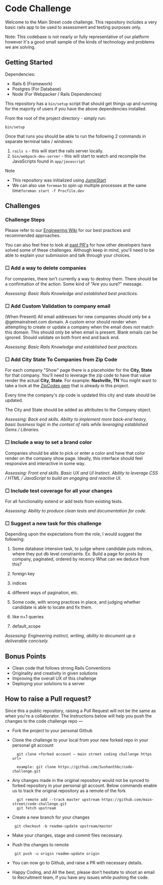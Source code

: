 # Code Challenge

Welcome to the Main Street code challenge. This repository includes a very basic rails app to be used to assessment and testing purposes only.

Note: This codebase is not nearly or fully representative of our platform however it's a good small sample of the kinds of technology and problems we are solving.

## Getting Started

Dependencies:

- Rails 6 (Framework)
- Postgres (For Database)
- Node (For Webpacker / Rails Dependencies)

This repository has a `bin/setup` script that should get things up and running for the majority of users if you have the above dependencies installed.

From the root of the project directory - simply run:

`bin/setup`

Once that runs you should be able to run the following 2 commands in separate terminal tabs / windows:

1.  `rails s` - this will start the rails server locally.
2.  `bin/webpack-dev-server` - this will start to watch and recompile the JavaScripts found in `app/javascript`

Note

- This repository was initialized using [JumpStart](https://github.com/excid3/jumpstart)
- We can also use `foreman` to spin up multiple processes at the same time`foreman start -f Procfile.dev`

## Challenges

### **Challenge Steps**

Please refer to our [Engineering Wiki](https://www.notion.so/getmainstreet/Engineering-Wiki-92df623daaeb4022892d331feb20aadf) for our best practices and recommended approaches.

You can also feel free to look at [past PR's](https://github.com/main-street/code-challenge/pulls) for how other developers have solved some of these challenges. Although keep in mind, you'll need to be able to explain your submission and talk through your choices.

### **☐ Add a way to delete companies**

For companies, there isn't currently a way to destroy them. There should be a confirmation of the action. Some kind of "Are you sure?" message.

_Assessing: Basic Rails Knowledge and established best practices._

### **☐ Add Custom Validation to company email**

(When Present) All email addresses for new companies should only be a @getmainstreet.com domain. A custom error should render when attempting to create or update a company when the email does not match this domain. This should only be when email is present. Blank emails can be ignored. Should validate on both front end and back end.

_Assessing: Basic Rails Knowledge and established best practices._

### **☐ Add City State To Companies from Zip Code**

For each company "Show" page there is a placeholder for the **City, State** for that company. You'll need to leverage the zip code to have that value render the actual **City, State**. For example: **Nashville, TN** You might want to take a look at the [ZipCodes gem](https://github.com/monterail/zip-codes) that is already in this project.

Every time the company's zip code is updated this city and state should be updated.

The City and State should be added as attributes to the Company object.

_Assessing: Back end skills. Ability to implement more back-end heavy, basic business logic in the context of rails while leveraging established Gems / Libraries._

### **☐ Include a way to set a brand color**

Companies should be able to pick or enter a color and have that color render on the company show page. Ideally, this interface should feel responsive and interactive in some way.

_Assessing: Front end skills. Basic UX and UI Instinct. Ability to leverage CSS / HTML / JavaScript to build an engaging and reactive UI._

### **☐ Include test coverage for all your changes**

For all functionality extend or add tests from existing tests.

_Assessing: Ability to produce clean tests and documentation for code._

### **☐ Suggest a new task for this challenge**

Depending upon the expectations from the role, I would suggest the following:
1. Some database intensive task, to judge where candidate puts indices, where they put db level constraints.
  Ex. Build a page for posts by company, paginated, ordered by recency
  What can we deduce from this?
  1. foreign key
  2. indices
  3. different ways of pagination, etc.

2. Some code, with wrong practices in place, and judging whether candidate is able to locate and fix them.
  1. like n+1 queries
  2. default_scope

_Assessing: Engineering instinct, writing, ability to document up a deliverable concisely._

## Bonus Points

- Clean code that follows strong Rails Conventions
- Originality and creativity in given solutions
- Improving the overall UX of this challenge
- Deploying your solutions to a server


## How to raise a Pull request?

Since this a public repository, raising a Pull Request will not be the same as when you're a collaborator. The Instructions below will help you push the changes to the code challenge repo —

- Fork the project to your personal Github
- Clone the challenge to your local from your new forked repo in your personal git account
  ```
    git clone <forked account — main street coding challenge https url>

    example: git clone https://github.com/Sushanthbc/code-challenge.git
  ```
- Any changes made in the original repository would not be synced to forked repository in your personal git account. Below commands enable us to track the original repository as a remote of the fork
   ```
     git remote add --track master upstream https://github.com/main-street/code-challenge.git
     git fetch upstream
   ```
- Create a new branch for your changes
   ```
    git checkout -b readme-update upstream/master
   ```
- Make your changes, stage and commit files necessary.

- Push the changes to remote
  ```
   git push -u origin readme-update origin
  ```
- You can now go to Github, and raise a PR with necessary details.

- Happy Coding, and All the best, please don't hesitate to shoot an email to Recruitment team, if you have any issues while pushing the code.
